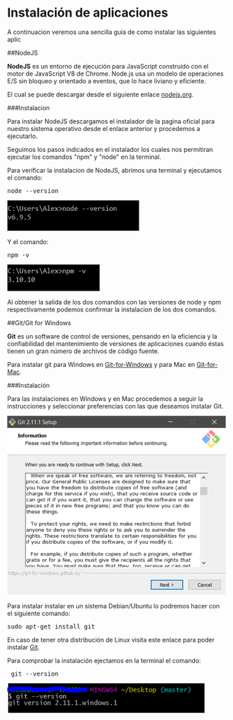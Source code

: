 Instalación de aplicaciones
==

A continuacion veremos una sencilla guia de como instalar las siguientes aplic

##NodeJS

**NodeJS** es un entorno de ejecución para JavaScript construido con el motor de JavaScript V8 de Chrome. Node.js usa un modelo de operaciones E/S sin bloqueo y orientado a eventos, que lo hace liviano y eficiente.

El cual se puede descargar desde el siguiente enlace [nodejs.org](https://nodejs.org/es/download/).

###Instalacion

Para instalar NodeJS descargamos el instalador de la pagina oficial para nuestro sistema operativo desde el enlace anterior y procedemos a ejecutarlo.

Seguimos los pasos indicados en el instalador los cuales nos permitiran ejecutar los comandos "npm" y "node" en la terminal.

Para verificar la instalacion de NodeJS, abrimos una terminal y ejecutamos el comando:<pre>node --version</pre>

![node version](imgs/nodeversion.PNG)

Y el comando: <pre>npm -v</pre>

![node version](imgs/npm.PNG)

Al obtener la salida de los dos comandos con las versiones de node y npm respectivamente podemos confirmar la instalacion de los dos comandos.


##Git/Git for Windows

**Git** es un software de control de versiones, pensando en la eficiencia y la confiabilidad del mantenimiento de versiones de aplicaciones cuando éstas tienen un gran número de archivos de código fuente.

Para instalar git para Windows en [Git-for-Windows](https://git-scm.com/download/win) y para Mac en [Git-for-Mac](https://git-scm.com/download/mac).

###Instalación

Para las instalaciones en Windows y en Mac procedemos a seguir la instrucciones y seleccionar preferencias con las que deseamos instalar Git.

![git win](imgs/gitw.PNG)

Para instalar instalar en un sistema Debian/Ubuntu lo podremos hacer con el siguiente comando: 
<pre>sudo apt-get install git </pre>
En caso de tener otra distribución de Linux visita este enlace para poder instalar [Git](https://git-scm.com/download/linux).

Para comprobar la instalación ejectamos en la terminal el comando: <pre> git --version </pre> ![git win](imgs/gitv.PNG)



##